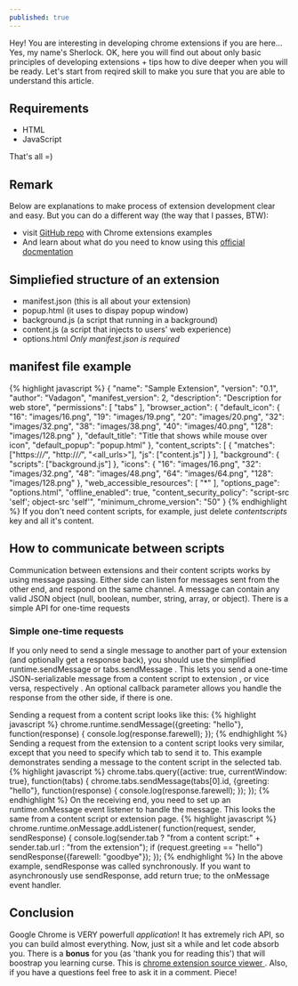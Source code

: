 ```yaml
---
published: true
---
```

Hey! You are interesting in developing chrome extensions if you are here... Yes, my name's Sherlock.
OK, here you will find out about only basic principles of developing extensions + tips how to dive deeper when you will be ready.
Let's start from reqired skill to make you sure that you are able to understand this article.
## Requirements

- HTML
- JavaScript

That's all =)
## Remark 
Below are explanations to make process of extension development clear and easy.
But you can do a different way (the way that I passes, BTW):

- visit [GitHub repo](https://github.com/orbitbot/chrome-extensions-examples) with Chrome extensions examples 
- And learn about what do you need to know using this [official docmentation](https://developer.chrome.com/extensions/devguide)

## Simpliefied structure of an extension

- manifest.json (this is all about your extension)
- popup.html (it uses to dispay popup window)
- background.js (a script that running in a background)
- content.js (a script that injects to users' web experience)
- options.html
_Only manifest.json is required_ 

## manifest file example
{% highlight javascript %}
{
    "name": "Sample Extension",
    "version": "0.1",
    "author": "Vadagon",
    "manifest_version": 2,
    "description": "Description for web store",
    "permissions": [
        "tabs"
    ],
    "browser_action": {
        "default_icon": {
            "16": "images/16.png",
            "19": "images/19.png",
            "20": "images/20.png",
            "32": "images/32.png",
            "38": "images/38.png",
            "40": "images/40.png",
            "128": "images/128.png"
        },
        "default_title": "Title that shows while mouse over icon",
        "default_popup": "popup.html"
    },
    "content_scripts": [
    	{
          "matches": ["https://*/*", "http://*/*", "<all_urls>"],
          "js": ["content.js"]
    	}
  	],
    "background": {
        "scripts": ["background.js"]
    },
    "icons": {
        "16": "images/16.png",
        "32": "images/32.png",
        "48": "images/48.png",
        "64": "images/64.png",
        "128": "images/128.png"
    },
    "web_accessible_resources": [
        "*"
    ],
    "options_page": "options.html",
    "offline_enabled": true,
    "content_security_policy": "script-src 'self'; object-src 'self'",
    "minimum_chrome_version": "50"
}
{% endhighlight %}
If you don't need content scripts, for example, just delete _contentscripts_ key and all it's content.
## How to communicate between scripts
Communication between extensions and their content scripts works by using message passing. Either side can listen for messages sent from the other end, and respond on the same channel. A message can contain any valid JSON object (null, boolean, number, string, array, or object). There is a simple API for one-time requests
### Simple one-time requests
If you only need to send a single message to another part of your extension (and optionally get a response back), you should use the simplified runtime.sendMessage or tabs.sendMessage . This lets you send a one-time JSON-serializable message from a content script to extension , or vice versa, respectively . An optional callback parameter allows you handle the response from the other side, if there is one.

Sending a request from a content script looks like this:
{% highlight javascript %}
  chrome.runtime.sendMessage({greeting: "hello"}, function(response) {
    console.log(response.farewell);
  });
{% endhighlight %}
Sending a request from the extension to a content script looks very similar, except that you need to specify which tab to send it to. This example demonstrates sending a message to the content script in the selected tab.
{% highlight javascript %}
  chrome.tabs.query({active: true, currentWindow: true}, function(tabs) {
    chrome.tabs.sendMessage(tabs[0].id, {greeting: "hello"}, function(response) {
      console.log(response.farewell);
    });
  });
{% endhighlight %}
On the receiving end, you need to set up an runtime.onMessage event listener to handle the message. This looks the same from a content script or extension page.
{% highlight javascript %}
  chrome.runtime.onMessage.addListener(
    function(request, sender, sendResponse) {
      console.log(sender.tab ?
                  "from a content script:" + sender.tab.url :
                  "from the extension");
      if (request.greeting == "hello")
        sendResponse({farewell: "goodbye"});
    }); 
{% endhighlight %}
In the above example, sendResponse was called synchronously. If you want to asynchronously use sendResponse, add return true; to the onMessage event handler.
## Conclusion
Google Chrome is VERY powerfull _application_! It has extremely rich API, so you can build almost everything. Now, just sit a while and let code absorb you. 
There is a **bonus** for you (as 'thank you for reading this') that will boostrap you learning curse. This is  [chrome extension source viewer ](https://chrome.google.com/webstore/detail/chrome-extension-source-v/jifpbeccnghkjeaalbbjmodiffmgedin). 
Also, if you have a questions feel free to ask it in a comment. Piece!

